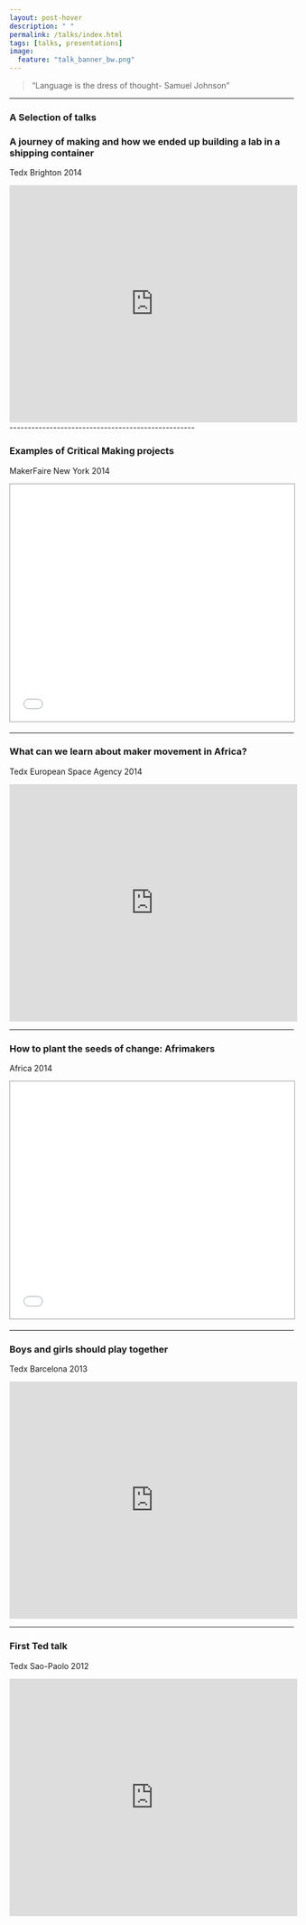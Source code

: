 ```yaml
---
layout: post-hover
description: " "
permalink: /talks/index.html
tags: [talks, presentations]
image:
  feature: "talk_banner_bw.png"
---
```


 > “Language is the dress of thought- Samuel Johnson”

---

### A Selection of  talks

### A journey of making and how we ended up building a lab in a shipping container
Tedx Brighton 2014

<iframe width="510" height=" 420" src="https://www.youtube.com/embed/4jmKip9pCHY" frameborder="0" allowfullscreen></iframe>
---------------------------------------------------

### Examples of Critical Making projects
MakerFaire New York 2014

<iframe src="//www.slideshare.net/slideshow/embed_code/34826135" width="510" height="420" frameborder="0" marginwidth="0" marginheight="0" scrolling="no" style="border:1px solid #999; border-width:1px; margin-bottom:5px; max-width: 100%;" allowfullscreen> </iframe> <div style="margin-bottom:5px">

---------------------------------------------------

### What can we learn about maker movement in Africa?
Tedx European Space Agency 2014

<iframe width="510" height=" 420" src="https://www.youtube.com/embed/-55ptDu6OkA" frameborder="0" allowfullscreen></iframe>

---------------------------------------------------

### How to plant the seeds of change: Afrimakers
Africa 2014

<iframe src="//www.slideshare.net/slideshow/embed_code/29330918" width="510" height="420" frameborder="0" marginwidth="0" marginheight="0" scrolling="no" style="border:1px solid #999; border-width:1px; margin-bottom:5px; max-width: 100%;" allowfullscreen> </iframe> <div style="margin-bottom:5px">

---------------------------------------------------

### Boys and girls should play together
Tedx Barcelona 2013

<iframe width="510" height="420" src="https://www.youtube.com/embed/frKHV3iTdpI" frameborder="0" allowfullscreen></iframe>

---------------------------------------------------

### First Ted talk
Tedx Sao-Paolo 2012

<iframe width="510" height=" 420" src="https://www.youtube.com/embed/hXRIoU2PWQM" frameborder="0" allowfullscreen></iframe>
